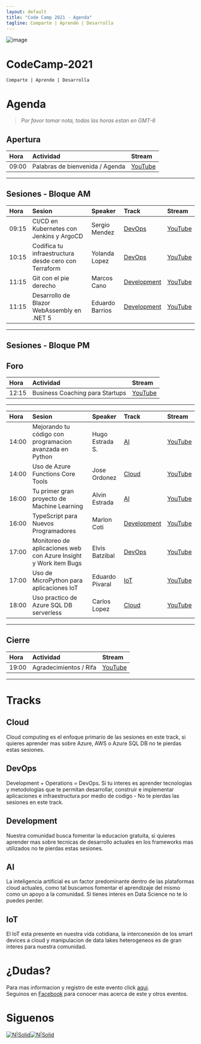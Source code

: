 ```yaml
---
layout: default
title: "Code Camp 2021 - Agenda"
tagline: Comparte | Aprende | Desarrolla
---
```


![image](./CC.jpg)

# CodeCamp-2021
```
Comparte | Aprende | Desarrolla
```
# Agenda
> *Por favor tomar nota, todas las horas estan en GMT-6*
## Apertura
| Hora | Actividad | Stream |
|:-----|:----------|:-------|
09:00| Palabras de bienvenida / Agenda | [YouTube]()  

****  

## Sesiones - Bloque AM
| Hora | Sesion | Speaker | Track | Stream
|:-----|:-------|:--------|:------|:---------------
| 09:15 | CI/CD en Kubernetes con Jenkins y ArgoCD| Sergio Mendez | [DevOps](#DevOps) | [YouTube]()
| 10:15 | Codifica tu infraestructura desde cero con Terraform| Yolanda Lopez | [DevOps](#DevOps) | [YouTube]()
| 11:15 | Git con el pie derecho| Marcos Cano | [Development](#Development) | [YouTube]()
| 11:15 |  Desarrollo de Blazor WebAssembly en .NET 5 | Eduardo Barrios | [Development](#Development) | [YouTube]()  

****  

## Sesiones - Bloque PM
## Foro
| Hora | Actividad | Stream
|:-----|:----------|:---------------|
12:15 | Business Coaching para Startups | [YouTube]() 

****  

| Hora | Sesion | Speaker | Track | Stream |
|:-----|:-------|:--------|:------|:---------------|
| 14:00 | Mejorando tu código con programacion avanzada en Python| Hugo Estrada S. | [AI](#AI) | [YouTube]()
| 14:00 | Uso de Azure Functions Core Tools| Jose Ordonez | [Cloud](#Cloud) | [YouTube]()
| 16:00 | Tu primer gran proyecto de Machine Learning| Alvin Estrada | [AI](#AI) | [YouTube]()
| 16:00 | TypeScript para Nuevos Programadores| Marlon Coti | [Development](#Development) | [YouTube]()
| 17:00 | Monitoreo de aplicaciones web con Azure Insight y Work item Bugs| Elvis Batzibal | [DevOps](#DevOps) | [YouTube]()
| 17:00 | Uso de MicroPython para aplicaciones IoT| Eduardo Pivaral | [IoT](#IoT) | [YouTube]()
| 18:00 | Uso practico de Azure SQL DB serverless| Carlos Lopez | [Cloud](#Cloud) | [YouTube]()  

****  

## Cierre
| Hora | Actividad | Stream |
|:-----|:----------|:-------|
| 19:00 | Agradecimientos / Rifa | [YouTube]()

****  

# Tracks
## Cloud
Cloud computing es el enfoque primario de las sesiones en este track, si quieres aprender mas sobre Azure, AWS o Azure SQL DB no te pierdas estas sesiones.

## DevOps
Development + Operations = DevOps. Si tu interes es aprender tecnologias y metodologias que te permitan desarrollar, construir e implementar aplicaciones e infraestructura por medio de codigo - No te pierdas las sesiones en este track.

## Development
Nuestra comunidad busca fomentar la educacion gratuita, si quieres aprender mas sobre tecnicas de desarrollo actuales en los frameworks mas utilizados no te pierdas estas sesiones.

## AI
La inteligencia artificial es un factor predominante dentro de las plataformas cloud actuales, como tal buscamos fomentar el aprendizaje del mismo como un apoyo a la comunidad. Si tienes interes en Data Science no te lo puedes perder.

## IoT
El IoT esta presente en nuestra vida cotidiana, la interconexión de los smart devices a cloud y manipulacion de data lakes heterogeneos es de gran interes para nuestra comunidad.

# ¿Dudas? 
Para mas informacion y registro de este evento click [aqui](https://codecamp-2020.eventbrite.com).  
Seguinos en [Facebook](https://www.facebook.com/groups/MsDevGroupCoban) para conocer mas acerca de este y otros eventos.

# Siguenos
[![N|Solid](http://dbamastery.com/wp-content/uploads/2018/08/if_github_circle_black_107161.png)](https://github.com/msdgc)[![N|Solid](http://dbamastery.com/wp-content/uploads/2018/08/if_browser_1055104.png)](https://www.facebook.com/groups/MsDevGroupCoban)
